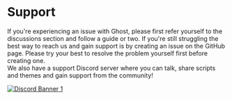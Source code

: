 # Support
If you're experiencing an issue with Ghost, please first refer yourself to the discussions section and follow a guide or two. If you're still struggling the best way to reach us and gain support is by creating an issue on the GitHub page. Please try your best to resolve the problem yourself first before creating one.  
We also have a support Discord server where you can talk, share scripts and themes and gain support from the community! 

[![Discord Banner 1](https://discord.com/api/guilds/1302632843176050738/widget.png?style=banner3)](https://discord.gg/ayz7eYvFsm)
